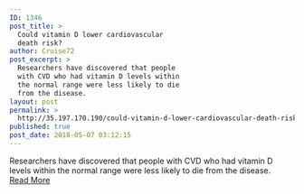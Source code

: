 ```yaml
---
ID: 1346
post_title: >
  Could vitamin D lower cardiovascular
  death risk?
author: Cruise72
post_excerpt: >
  Researchers have discovered that people
  with CVD who had vitamin D levels within
  the normal range were less likely to die
  from the disease.
layout: post
permalink: >
  http://35.197.170.190/could-vitamin-d-lower-cardiovascular-death-risk/
published: true
post_date: 2018-05-07 03:12:15
---
```

Researchers have discovered that people with CVD who had vitamin D levels within the normal range were less likely to die from the disease.<br/><a style="white-space: nowrap" href="https://www.medicalnewstoday.com/articles/321107.php" class="button purchase" rel="nofollow noopener" target="_blank">Read More</a>